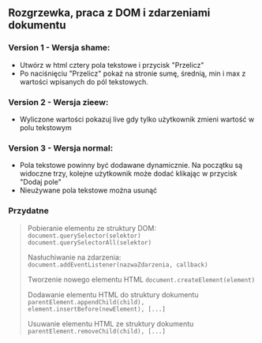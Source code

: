 ## Rozgrzewka, praca z DOM i zdarzeniami dokumentu

### Version 1 - Wersja shame:
- Utwórz w html cztery pola tekstowe i przycisk "Przelicz"
- Po naciśnięciu "Przelicz" pokaż na stronie sumę, średnią, min i max z wartości wpisanych do pól tekstowych.

### Version 2 - Wersja zieew:
- Wyliczone wartości pokazuj live gdy tylko użytkownik zmieni wartość w polu tekstowym

### Version 3 - Wersja normal:
- Pola tekstowe powinny być dodawane dynamicznie. Na początku są widoczne trzy, kolejne użytkownik może dodać klikając w przycisk "Dodaj pole"
- Nieużywane pola tekstowe można usunąć

### Przydatne
> Pobieranie elementu ze struktury DOM:
> ```document.querySelector(selektor)```
> ``` document.querySelectorAll(selektor) ```  
>
> Nasłuchiwanie na zdarzenia:
> ```document.addEventListener(nazwaZdarzenia, callback)```  
>
> Tworzenie nowego elementu HTML
> ```document.createElement(element)```  
>
> Dodawanie elementu HTML do struktury dokumentu
> ```parentElement.appendChild(child), element.insertBefore(newElement), [...]```  
>
> Usuwanie elementu HTML ze struktury dokumentu
> ```parentElement.removeChild(child), [...]```  